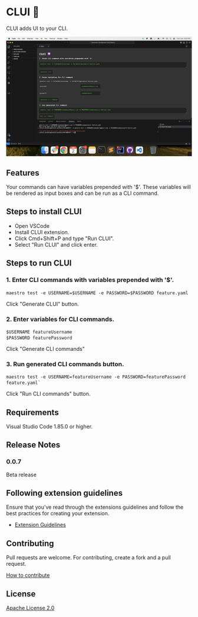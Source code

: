# CLUI 💟

CLUI adds UI to your CLI.

![Screenshot](./README_resources/clui-screenshot.png)

## Features

Your commands can have variables prepended with '$'. These variables will be rendered as input boxes and can be run as a CLI command.

## Steps to install CLUI

- Open VSCode
- Install CLUI extension.
- Click Cmd+Shift+P and type "Run CLUI".
- Select "Run CLUI" and click enter.

## Steps to run CLUI

### 1. Enter CLI commands with variables prepended with '$'.
```
maestro test -e USERNAME=$USERNAME -e PASSWORD=$PASSWORD feature.yaml
```
Click "Generate CLUI" button.

### 2. Enter variables for CLI commands.
```
$USERNAME featureUsername
$PASSWORD featurePassword
```
Click "Generate CLI commands"

### 3. Run generated CLI commands button.
```
maestro test -e USERNAME=featureUsername -e PASSWORD=featurePassword feature.yaml`
```
Click "Run CLI commands" button.

## Requirements

Visual Studio Code 1.85.0 or higher.

## Release Notes

### 0.0.7

Beta release

## Following extension guidelines

Ensure that you've read through the extensions guidelines and follow the best practices for creating your extension.

* [Extension Guidelines](https://code.visualstudio.com/api/references/extension-guidelines)

## Contributing

Pull requests are welcome. For contributing, create a fork and a pull request.

[How to contribute](https://github.com/MarcDiethelm/contributing/blob/master/README.md)

## License

[Apache License 2.0](https://choosealicense.com/licenses/apache-2.0/)
